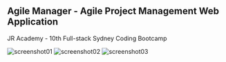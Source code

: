 ## Agile Manager - Agile Project Management Web Application
JR Academy - 10th Full-stack Sydney Coding Bootcamp 

![screenshot01](https://user-images.githubusercontent.com/1281209/85357076-28ca3c00-b543-11ea-9541-48c849f800ec.png)
![screenshot02](https://user-images.githubusercontent.com/1281209/85357127-3b447580-b543-11ea-9315-6d6db96ac7bc.png)
![screenshot03](https://user-images.githubusercontent.com/1281209/85357178-51523600-b543-11ea-9e6d-cc0fc107f98b.png)
